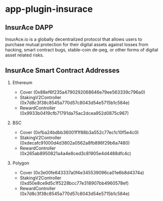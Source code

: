 # app-plugin-insurace

## InsurAce DAPP

InsurAce.io is a globally decentralized protocol that allows users to purchase mutual protection for their digital assets against losses from hacking, smart contract bugs, stable-coin de-peg, or other forms of digital asset related risks.

## InsurAce Smart Contract Addresses

1. Ethereum
    - Cover (0x88ef6f235a4790292068646e79ee563339c796a0)
    - StakingV2Controller (0x7d8c3f38c8545a770d57c8043d54e5715b1c584e)
    - RewardController (0x9933b0419cfb71791da75ac2dcea952d0875c967)
    
2. BSC
    - Cover (0xfba24bdbb36001f1f88b3a552c77ec1c10f5e4c0)
    - StakingV2Controller (0xdecafc91000d4d3802a0562a8fb896f29b6a7480)
    - RewardController (0x265ab8950821a4a4e8ced3c81905e4d4488dfc4c)
    
3. Polygon
    - Cover (0x3e00fe643337a0f4e345539096ca01e6b8d4374a)
    - StakingV2Controller (0xd50e8ce9d5c1f5228bcc77e318907bb4960578ef)
    - RewardController (0x7d8c3f38c8545a770d57c8043d54e5715b1c584e)
    
    